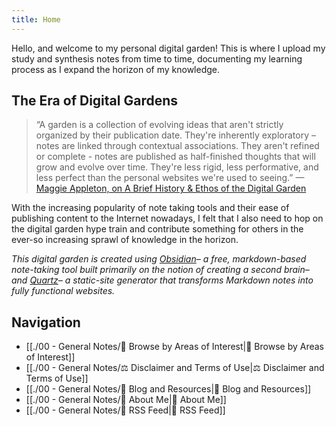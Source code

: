```yaml
---
title: Home
---
```


Hello, and welcome to my personal digital garden! This is where I upload my study and synthesis notes from time to time, documenting my learning process as I expand the horizon of my knowledge.

## The Era of Digital Gardens

> “A garden is a collection of evolving ideas that aren't strictly organized by their publication date. They're inherently exploratory – notes are linked through contextual associations. They aren't refined or complete - notes are published as half-finished thoughts that will grow and evolve over time. They're less rigid, less performative, and less perfect than the personal websites we're used to seeing.” —[Maggie Appleton, on A Brief History & Ethos of the Digital Garden](https://maggieappleton.com/garden-history)

With the increasing popularity of note taking tools and their ease of publishing content to the Internet nowadays, I felt that I also need to hop on the digital garden hype train and contribute something for others in the ever-so increasing sprawl of knowledge in the horizon.

*This digital garden is created using [Obsidian](https://obsidian.md)– a free, markdown-based note-taking tool built primarily on the notion of creating a second brain– and [Quartz](https://github.com/jackyzha0/quartz)– a static-site generator that transforms Markdown notes into fully functional websites.*
## Navigation
- [[./00 - General Notes/🔎 Browse by Areas of Interest|🔎 Browse by Areas of Interest]]
- [[./00 - General Notes/⚖️ Disclaimer and Terms of Use|⚖️ Disclaimer and Terms of Use]]
- [[./00 - General Notes/📄 Blog and Resources|📄 Blog and Resources]]
- [[./00 - General Notes/🤵 About Me|🤵 About Me]]
- [[./00 - General Notes/🔶 RSS Feed|🔶 RSS Feed]]


